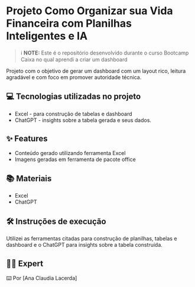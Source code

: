 # Projeto Como Organizar sua Vida Financeira com Planilhas Inteligentes e IA


 > ℹ️ **NOTE:** Este é o repositório desenvolvido durante o curso Bootcamp Caixa no qual aprendi a criar um dashboard


Projeto com o objetivo de gerar um dashboard com um layout rico, leitura agradável e com foco em promover autoridade técnica.



## 💻 Tecnologias utilizadas no projeto

- Excel - para construção de tabelas e dashboard
- ChatGPT - insights sobre a tabela gerada e seus dados.


## ✨ Features

- Conteúdo gerado utilizando ferramenta Excel
- Imagens geradas em ferramenta de pacote office

## 📚 Materiais

- Excel
- ChatGPT

## 🛠️ Instruções de execução

Utilizei as ferramentas citadas para construção de planilhas, tabelas e dashboard e o ChatGPT para insights sobre a tabela construída.

## 👨‍💻 Expert


⌨️ Por [Ana Claudia Lacerda]
